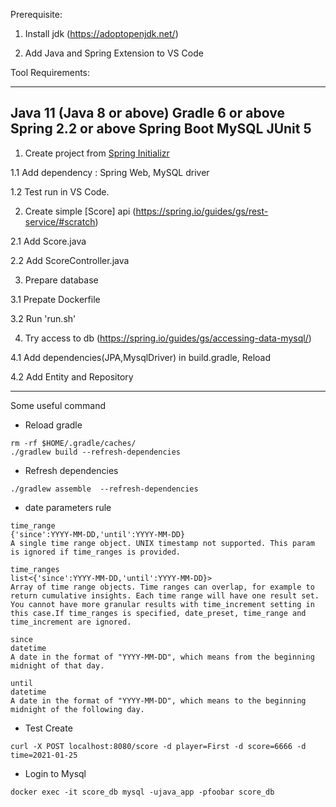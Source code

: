 Prerequisite:

1. Install jdk (https://adoptopenjdk.net/)

2. Add Java and Spring Extension to VS Code

Tool Requirements:

----------
Java 11 (Java 8 or above)
Gradle 6 or above
Spring 2.2 or above
Spring Boot
MySQL
JUnit 5
----------

1. Create project from [Spring Initializr](https://start.spring.io/)
    
  1.1 Add dependency : Spring Web, MySQL driver

  1.2 Test run in VS Code.

2. Create simple [Score] api (https://spring.io/guides/gs/rest-service/#scratch)

  2.1 Add Score.java

  2.2 Add ScoreController.java

3. Prepare database

  3.1 Prepate Dockerfile

  3.2 Run 'run.sh'

4. Try access to db (https://spring.io/guides/gs/accessing-data-mysql/)

  4.1 Add dependencies(JPA,MysqlDriver) in build.gradle, Reload

  4.2 Add Entity and Repository

----------

Some useful command

- Reload gradle

```
rm -rf $HOME/.gradle/caches/
./gradlew build --refresh-dependencies
```

- Refresh dependencies

```
./gradlew assemble  --refresh-dependencies
```

- date parameters rule

```
time_range
{'since':YYYY-MM-DD,'until':YYYY-MM-DD}
A single time range object. UNIX timestamp not supported. This param is ignored if time_ranges is provided.

time_ranges
list<{'since':YYYY-MM-DD,'until':YYYY-MM-DD}>
Array of time range objects. Time ranges can overlap, for example to return cumulative insights. Each time range will have one result set. You cannot have more granular results with time_increment setting in this case.If time_ranges is specified, date_preset, time_range and time_increment are ignored.

since
datetime
A date in the format of "YYYY-MM-DD", which means from the beginning midnight of that day.

until
datetime
A date in the format of "YYYY-MM-DD", which means to the beginning midnight of the following day.
```

- Test Create 

```
curl -X POST localhost:8080/score -d player=First -d score=6666 -d time=2021-01-25
```

- Login to Mysql

```
docker exec -it score_db mysql -ujava_app -pfoobar score_db
```